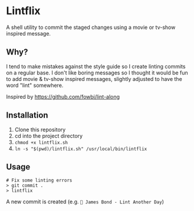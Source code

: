 # Lintflix

A shell utility to commit the staged changes using a movie or tv-show inspired message.  

## Why?

I tend to make mistakes against the style guide so I create linting commits on a regular base. I don't like boring messages so I thought it would be fun to add movie & tv-show inspired messages, slightly adjusted to have the word "lint" somewhere.

Inspired by https://github.com/fowbi/lint-along

## Installation

1. Clone this repository
2. cd into the project directory
3. `chmod +x lintflix.sh`
4. `ln -s "$(pwd)/lintflix.sh" /usr/local/bin/lintflix`

## Usage

```shell
# Fix some linting errors
> git commit .
> lintflix
```

A new commit is created (e.g. `🚨 James Bond - Lint Another Day`)
